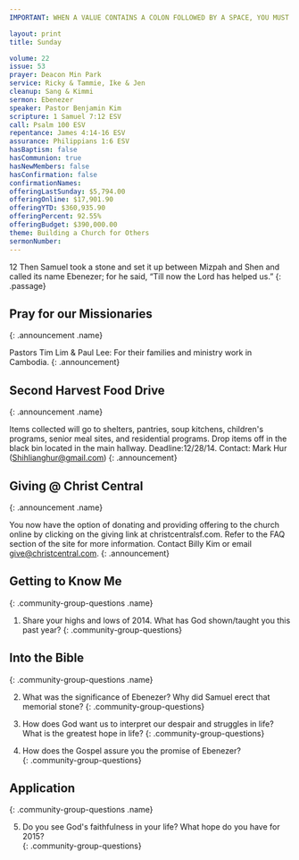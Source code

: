 ```yaml
---
IMPORTANT: WHEN A VALUE CONTAINS A COLON FOLLOWED BY A SPACE, YOU MUST USE &#58;

layout: print
title: Sunday

volume: 22
issue: 53
prayer: Deacon Min Park
service: Ricky & Tammie, Ike & Jen
cleanup: Sang & Kimmi
sermon: Ebenezer
speaker: Pastor Benjamin Kim
scripture: 1 Samuel 7:12 ESV
call: Psalm 100 ESV
repentance: James 4:14-16 ESV
assurance: Philippians 1:6 ESV
hasBaptism: false
hasCommunion: true
hasNewMembers: false
hasConfirmation: false
confirmationNames: 
offeringLastSunday: $5,794.00
offeringOnline: $17,901.90
offeringYTD: $360,935.90
offeringPercent: 92.55%
offeringBudget: $390,000.00
theme: Building a Church for Others
sermonNumber: 
---
```

12 Then Samuel took a stone and set it up between Mizpah and Shen and called its name Ebenezer; for he said, “Till now the Lord has helped us.”
{: .passage}




## Pray for our Missionaries
{: .announcement .name}

Pastors Tim Lim & Paul Lee: For their families and ministry work in Cambodia.
{: .announcement}

## Second Harvest Food Drive
{: .announcement .name}

Items collected will go to shelters, pantries, soup kitchens, children's programs, senior meal sites, and residential programs. Drop items off in the black bin located in the main hallway. Deadline:12/28/14. Contact: Mark Hur (Shihlianghur@gmail.com)
{: .announcement}

## Giving @ Christ Central
{: .announcement .name}

You now have the option of donating and providing offering to the church online by clicking on the giving link at christcentralsf.com. Refer to the FAQ section of the site for more information. Contact Billy Kim or email give@christcentral.com. 
{: .announcement}

## Getting to Know Me
{: .community-group-questions .name}

1)  Share your highs and lows of 2014. What has God shown/taught you this past year?
{: .community-group-questions}

## Into the Bible
{: .community-group-questions .name}

2) What was the significance of Ebenezer? Why did Samuel erect that memorial stone? 
{: .community-group-questions}

3) How does God want us to interpret our despair and struggles in life? What is the greatest hope in life?
{: .community-group-questions}

4)  How does the Gospel assure you the promise of Ebenezer?  
{: .community-group-questions}

## Application
{: .community-group-questions .name}

5) Do you see God's faithfulness in your life? What hope do you have for 2015?  
{: .community-group-questions}